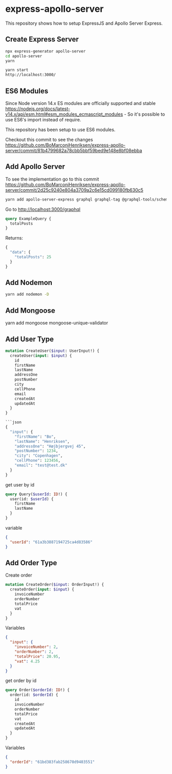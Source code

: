 # express-apollo-server

This repository shows how to setup ExpressJS and Apollo Server Express.

## Create Express Server

```bash
npx express-generator apollo-server
cd apollo-server
yarn

yarn start
http://localhost:3000/
``` 

## ES6 Modules

Since Node version 14.x ES modules are officially supported and stable <https://nodejs.org/docs/latest-v14.x/api/esm.html#esm_modules_ecmascript_modules> - So it's possible to use ES6's import instead of require.

This repository has been setup to use ES6 modules.

Checkout this commit to see the changes <https://github.com/BoMarconiHenriksen/express-apollo-server/commit/81b4799682a78cbb5bbf59bed9e148e8bf08ebba>

## Add Apollo Server

To see the implementation go to this commit <https://github.com/BoMarconiHenriksen/express-apollo-server/commit/2d25c9240e804a3709a2c6e15cd099180fb630c5>

```bash
yarn add apollo-server-express graphql graphql-tag @graphql-tools/schema
```

Go to <http://localhost:3000/graphql>

```graphql
query ExampleQuery {
  totalPosts
}
```

Returns:

```graphql
{
  "data": {
    "totalPosts": 25
  }
}
```

## Add Nodemon

```bash
yarn add nodemon -D
```

## Add Mongoose

yarn add mongoose mongoose-unique-validator

## Add User Type

```graphql
mutation CreateUser($input: UserInput!) {
  createUser(input: $input) {
    id
    firstName
    lastName
    addressOne
    postNumber
    city
    cellPhone
    email
    createdAt
    updatedAt
  }
}

```json
{
  "input": {
    "firstName": "Bo",
    "lastName": "Henriksen",
    "addressOne": "Højbjergvej 45",
    "postNumber": 1234,
    "city": "Copenhagen",
    "cellPhone": 123456,
    "email": "test@test.dk"
  }
}
```

get user by id
```graphql
query Query($userId: ID!) {
  user(id: $userId) {
    firstName
    lastName
  }
}
```

variable

```json
{
  "userId": "61a3b3887194725ca4d83586"
}
```

## Add Order Type

Create order

```graphql
mutation CreateOrder($input: OrderInput!) {
  createOrder(input: $input) {
    invoiceNumber
    orderNumber
    totalPrice
    vat
  }
}
```

Variables

```json
{
  "input": {
    "invoiceNumber": 2,
    "orderNumber": 2,
    "totalPrice": 20.95,
    "vat": 4.25
  }
}
```

get order by id

```graphql
query Order($orderId: ID!) {
  order(id: $orderId) {
    id
    invoiceNumber
    orderNumber
    totalPrice
    vat
    createdAt
    updatedAt
  }
}
```

Variables

```json
{
  "orderId": "61bd383fab258670d9403551"
}
```
